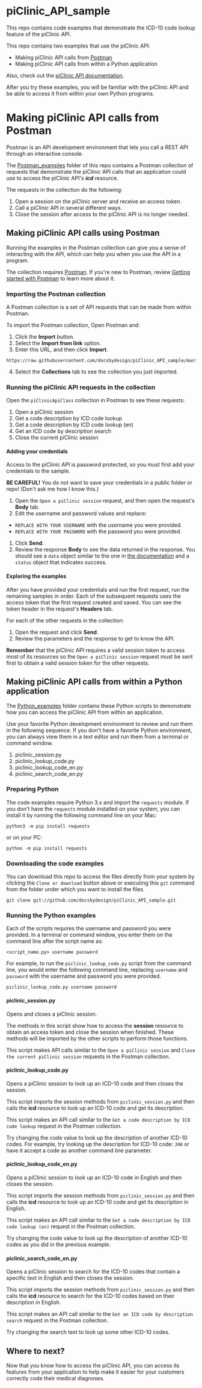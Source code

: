 # piClinic_API_sample
This repo contains code examples that demonstrate the ICD-10 code lookup feature of the piClinic API.

This repo contains two examples that use the piClinic API:
* Making piClinic API calls from [Postman](https://www.getpostman.com/)
* Making piClinic API calls from within a Python application

Also, check out the [piClinic API documentation](https://piclinic.org/api).

After you try these examples, you will be familiar with the piClinic API and be able to access it from within your own Python programs.

# Making piClinic API calls from Postman

Postman is an API development environment that lets you call a REST API through an interactive console.

The [Postman_examples](https://github.com/docsbydesign/piClinic_API_sample/tree/master/Postman_examples) folder of this
repo contains a Postman collection of requests that demonstrate the
piClinic API calls that an application could use to access the piClinic API's _**icd**_ resource.

The requests in the collection do the following:
1. Open a session on the piClinic server and receive an access token.
1. Call a piClinic API in several different ways.
1. Close the session after access to the piClinic API is no longer needed.

## Making piClinic API calls using Postman

Running the examples in the Postman collection can give you a sense of interacting with the API,
which can help you when you use the API in a program.

The collection requires [Postman](https://www.getpostman.com/). If you're new to Postman,
review [Getting started with Postman](https://learning.getpostman.com/getting-started/) to learn more about it.

### Importing the Postman collection

A Postman collection is a set of API requests that can be made from within Postman.

To import the Postman collection, Open Postman and:
1. Click the **Import** button.
2. Select the **Import from link** option.
3. Enter this URL, and then click **Import**.
```
https://raw.githubusercontent.com/docsbydesign/piClinic_API_sample/master/Postman_examples/piClinicApiClass.postman_collection.json
```
4. Select the **Collections** tab to see the collection you just imported.

### Running the piClinic API requests in the collection

Open the `piClinicApiClass` collection in Postman to see these requests:
1. Open a piClinic session
2. Get a code description by ICD code lookup
3. Get a code description by ICD code lookup (en)
4. Get an ICD code by description search
5. Close the current piClinic session

#### Adding your credentials

Access to the piClinic API is password protected, so you must first add your credentials to the sample.

**BE CAREFUL!** You do not want to save your credentials in a public folder or repo! (Don't ask me how I know this.)

1. Open the `Open a piClinic session` request, and then open the request's **Body** tab.
1. Edit the username and password values and replace:
  * `REPLACE WITH YOUR USERNAME` with the username you were provided.
  * `REPLACE WITH YOUR PASSWORD` with the password you were provided.
1. Click **Send**.
1. Review the response **Body** to see the data returned in the response. You should see a `data` object similar to the one in [the documentation](https://piclinic.org/api/#post-response-example) and a `status` object that indicates success.

#### Exploring the examples

After you have provided your credentials and run the first request,
run the remaining samples in order. Each of the subsequent requests uses the access token
that the first request created and saved. You can see the token header in the request's **Headers** tab.

For each of the other requests in the collection:

1. Open the request and click **Send**.
2. Review the parameters and the response to get to know the API.

**Remember** that the piClinic API requires a valid session token to access
most of its resources so the `Open a piClinic session` request must be sent
 first to obtain a valid session token for the other requests.

## Making piClinic API calls from within a Python application

The [Python_examples](https://github.com/docsbydesign/piClinic_API_sample/tree/master/Python_examples) folder
contains these Python scripts to demonstrate how you can access the piClinic API from within an application.

Use your favorite Python development environment to review and run them in the following sequence.
If you don't have a favorite Python environment, you can always view them in a text editor and run them from a terminal or command window.

1. piclinic_session.py
1. piclinic_lookup_code.py
1. piclinic_lookup_code_en.py
1. piclinic_search_code_en.py

### Preparing Python

The code examples require Python 3.x and import the `requests` module.
If you don't have the `requests` module installed on your system, you can
install it by running the following command line on your Mac:

```
python3 -m pip install requests
```
or on your PC:
```
python -m pip install requests
```

### Downloading the code examples

You can download this repo to access the files directly from your system by clicking the `Clone or download` button above or executing
this `git` command from the folder under which you want to install the files.

```
git clone git://github.com/docsbydesign/piClinic_API_sample.git
```

### Running the Python examples

Each of the scripts requires the username and password you were provided.
In a terminal or command window, you enter them on the command line after the script name as:

```
<script_name.py> username password
```

For example, to run the `piclinic_lookup_code.py` script from the command line, you would enter the following command line, replacing `username` and `password` with the username and password you were provided.

```
piclinic_lookup_code.py username password
```

#### piclinic_session.py

Opens and closes a piClinic session.

The methods in this script show how to access the **session** resource to
obtain an access token and close the session when finished. These methods
will be imported by the other scripts to perform those functions.

This script makes API calls similar to the `Open a piClinic session` and `Close the current piClinic session` requests in the Postman collection.

#### piclinic_lookup_code.py

Opens a piClinic session to look up an ICD-10 code and then closes the session.

This script imports the session methods from `piclinic_session.py` and then
calls the **icd** resource to look up an ICD-10 code and get its description.

This script makes an API call similar to the `Get a code description by ICD code lookup` request in the Postman collection.

Try changing the code value to look up the description of another ICD-10 codes.
For example, try looking up the description for ICD-10 code: `J00` or have it accept a code as another
command line parameter.

#### piclinic_lookup_code_en.py

Opens a piClinic session to look up an ICD-10 code in English and then closes the session.

This script imports the session methods from `piclinic_session.py` and then
calls the **icd** resource to look up an ICD-10 code and get its description in English.

This script makes an API call similar to the `Get a code description by ICD code lookup (en)` request in the Postman collection.

Try changing the code value to look up the description of another ICD-10 codes as you did in the previous example.

#### piclinic_search_code_en.py

Opens a piClinic session to search for the ICD-10 codes that contain a specific text in English and then closes the session.

This script imports the session methods from `piclinic_session.py` and then
calls the **icd** resource to search for the ICD-10 codes based on their description in English.

This script makes an API call similar to the `Get an ICD code by description search` request in the Postman collection.

Try changing the search text to look up some other ICD-10 codes.

## Where to next?

Now that you know how to access the piClinic API, you can access its features from your application to help make it easier
for your customers correctly code their medical diagnoses.

